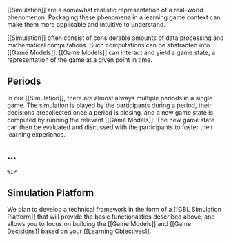 [[Simulation]] are a somewhat realistic representation of a real-world phenomenon. Packaging these phenomena in a learning game context can make them more applicable and intuitive to understand. 

[[Simulation]] often consist of considerable amounts of data processing and mathematical computations. Such computations can be abstracted into [[Game Models]]. [[Game Models]] can interact and yield a game state, a representation of the game at a given point in time.

## Periods
In our [[Simulation]], there are almost always multiple periods in a single game. The simulation is played by the participants during a period, their decisions arecollected once a period is closing, and a new game state is computed by running the relevant [[Game Models]]. The new game state can then be evaluated and  discussed with the participants to foster their learning experience.

## ...

```ad-note
WIP
```

## Simulation Platform
We plan to develop a technical framework in the form of a [[GBL Simulation Platform]] that will provide the basic functionalities described above, and allows you to focus on building the [[Game Models]] and [[Game Decisions]] based on your [[Learning Objectives]].